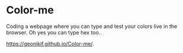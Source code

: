 # Color-me
Coding a webpage where you can type and test your colors live in the browser. Oh yes you can type hex too..

https://geonikif.github.io/Color-me/.
